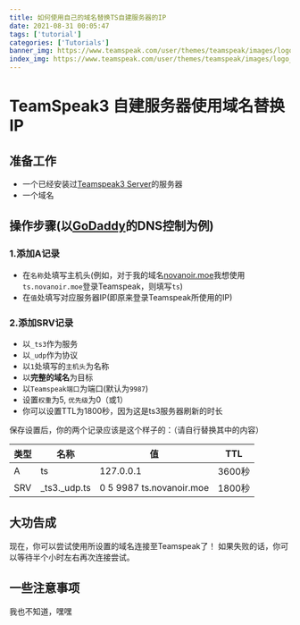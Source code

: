 ```yaml
---
title: 如何使用自己的域名替换TS自建服务器的IP
date: 2021-08-31 00:05:47
tags: ['tutorial']
categories: ['Tutorials']
banner_img: https://www.teamspeak.com/user/themes/teamspeak/images/logo_inverse.svg
index_img: https://www.teamspeak.com/user/themes/teamspeak/images/logo_inverse.svg
---
```

# TeamSpeak3 自建服务器使用域名替换IP

## 准备工作

- 一个已经安装过[Teamspeak3 Server](https://www.teamspeak.com/en/downloads/#server)的服务器
- 一个域名

<!--truncate-->

## 操作步骤(以[GoDaddy](https://www.godaddy.com/)的DNS控制为例)

### 1.添加A记录 
- 在`名称`处填写主机头(例如，对于我的域名[novanoir.moe](https://novanoir.moe)我想使用`ts.novanoir.moe`登录Teamspeak，则填写`ts`)
- 在`值`处填写对应服务器IP(即原来登录Teamspeak所使用的IP)

### 2.添加SRV记录
- 以`_ts3`作为服务
- 以`_udp`作为协议
- 以`1`处填写的`主机头`为名称
- 以**完整的域名**为目标
- 以`Teamspeak端口`为端口(默认为`9987`)
- 设置`权重`为5, `优先级`为0（或1）
- 你可以设置TTL为1800秒，因为这是ts3服务器刷新的时长

保存设置后，你的两个记录应该是这个样子的：（请自行替换其中的内容）

| 类型 | 名称 | 值 | TTL |
| ---- | ---- | ---- | ---- |
| A | ts | 127.0.0.1 | 3600秒 | 
| SRV | _ts3._udp.ts | 0 5 9987 ts.novanoir.moe | 1800秒 |

## 大功告成
现在，你可以尝试使用所设置的域名连接至Teamspeak了！
如果失败的话，你可以等待半个小时左右再次连接尝试。

## 一些注意事项
我也不知道，嘿嘿